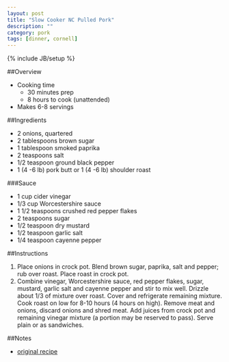 ```yaml
---
layout: post
title: "Slow Cooker NC Pulled Pork"
description: ""
category: pork
tags: [dinner, cornell]
---
```

{% include JB/setup %}

##Overview

* Cooking time
    * 30 minutes prep
    * 8 hours to cook (unattended)
* Makes 6-8 servings

##Ingredients

* 2 onions, quartered
* 2 tablespoons brown sugar
* 1 tablespoon smoked paprika
* 2 teaspoons salt
* 1/2 teaspoon ground black pepper
* 1 (4 -6 lb) pork butt or 1 (4 -6 lb) shoulder roast

###Sauce

* 1 cup cider vinegar
* 1/3 cup Worcestershire sauce
* 1 1/2 teaspoons crushed red pepper flakes
* 2 teaspoons sugar
* 1/2 teaspoon dry mustard
* 1/2 teaspoon garlic salt
* 1/4 teaspoon cayenne pepper

##Instructions

1. Place onions in crock pot. Blend brown sugar, paprika, salt and pepper; rub over roast. Place roast in crock pot.
2. Combine vinegar, Worcestershire sauce, red pepper flakes, sugar, mustard, garlic salt and cayenne pepper and stir to mix well. Drizzle about 1/3 of mixture over roast. Cover and refrigerate remaining mixture. Cook roast on low for 8-10 hours (4 hours on high). Remove meat and onions, discard onions and shred meat. Add juices from crock pot and remaining vinegar mixture (a portion may be reserved to pass). Serve plain or as sandwiches.

##Notes

* [original recipe](http://www.food.com/recipe/crock-pot-nc-pulled-pork-431756)
